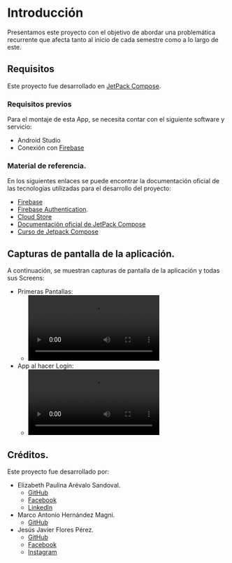 # Introducción

Presentamos este proyecto con el objetivo de abordar una problemática recurrente que afecta tanto al inicio de cada semestre como a lo largo de este.

## Requisitos
Este proyecto fue desarrollado en [JetPack Compose](https://developer.android.com/develop/ui/compose?hl=es-419).

### Requisitos previos

Para el montaje de esta App, se necesita contar con el siguiente software y servicio:

- Android Studio
- Conexión con [Firebase](https://firebase.google.com/?hl=es-419)

### Material de referencia.

En los siguientes enlaces se puede encontrar la documentación oficial de las tecnologías utilizadas para el desarrollo del proyecto:
- [Firebase](https://firebase.google.com/docs/projects/learn-more?hl=es-419)
- [Firebase Authentication](https://firebase.google.com/docs/auth?hl=es_419).
- [Cloud Store](https://firebase.google.com/docs/storage?hl=es_419)
- [Documentación oficial de JetPack Compose](https://developer.android.com/develop/ui/compose/tutorial?hl=es-419)
- [Curso de Jetpack Compose](https://www.youtube.com/watch?v=0UjtLmAO1SA&list=PL8ie04dqq7_ORKWIwiaSTcyBKtasZtNUD)

## Capturas de pantalla de la aplicación.

A continuación, se muestran capturas de pantalla de la aplicación y todas sus Screens:

- Primeras Pantallas:
  - ![](img/ChecaTuHorario1.webm)
- App al hacer Login:
  - ![](img/ChecaTuHorario2.webm)

## Créditos.

Este proyecto fue desarrollado por:

- Elizabeth Paulina Arévalo Sandoval.
    - [GitHub](https://github.com/elizabeth-arevalo)
    - [Facebook](https://www.facebook.com/Izel.Are/)
    - [LinkedIn](https://www.linkedin.com/in/elizabeth-paulina-ar%C3%A9valo-sandoval-2875b0228/)
- Marco Antonio Hernández Magni.
    - [GitHub](https://github.com/Magni007)
- Jesús Javier Flores Pérez.
    - [GitHub](https://github.com/jjavierohara)
    - [Facebook](https://www.linkedin.com/in/elizabeth-paulina-ar%C3%A9valo-sandoval-2875b0228/)
    - [Instagram](https://www.instagram.com/soyjavier_99/)
